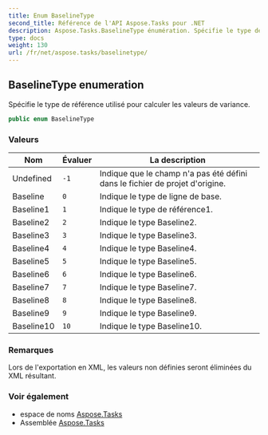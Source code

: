 ```yaml
---
title: Enum BaselineType
second_title: Référence de l'API Aspose.Tasks pour .NET
description: Aspose.Tasks.BaselineType énumération. Spécifie le type de référence utilisé pour calculer les valeurs de variance.
type: docs
weight: 130
url: /fr/net/aspose.tasks/baselinetype/
---
```

## BaselineType enumeration

Spécifie le type de référence utilisé pour calculer les valeurs de variance.

```csharp
public enum BaselineType
```

### Valeurs

| Nom | Évaluer | La description |
| --- | --- | --- |
| Undefined | `-1` | Indique que le champ n'a pas été défini dans le fichier de projet d'origine. |
| Baseline | `0` | Indique le type de ligne de base. |
| Baseline1 | `1` | Indique le type de référence1. |
| Baseline2 | `2` | Indique le type Baseline2. |
| Baseline3 | `3` | Indique le type Baseline3. |
| Baseline4 | `4` | Indique le type Baseline4. |
| Baseline5 | `5` | Indique le type Baseline5. |
| Baseline6 | `6` | Indique le type Baseline6. |
| Baseline7 | `7` | Indique le type Baseline7. |
| Baseline8 | `8` | Indique le type Baseline8. |
| Baseline9 | `9` | Indique le type Baseline9. |
| Baseline10 | `10` | Indique le type Baseline10. |

### Remarques

Lors de l'exportation en XML, les valeurs non définies seront éliminées du XML résultant.

### Voir également

* espace de noms [Aspose.Tasks](../../aspose.tasks/)
* Assemblée [Aspose.Tasks](../../)


